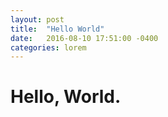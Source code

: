 ```yaml
---
layout: post
title:  "Hello World"
date:   2016-08-10 17:51:00 -0400
categories: lorem
---
```


# Hello, World.
